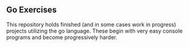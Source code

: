 ## Go Exercises

This repository holds finished (and in some cases work in progress) projects utilizing
the go language. These begin with very easy console programs and become progressively harder. 
